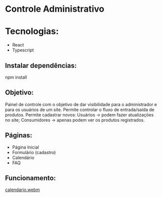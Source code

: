 # Controle Administrativo

# Tecnologias:

<ul>
	<li>React</li>
	<li>Typescript</li>
</ul>

## Instalar dependências:

npm install

## Objetivo:

Painel de controle com o objetivo de dar visibilidade para o administrador e para os usuários de um site.
Permite controlar o fluxo de entrada/saída de produtos. 
Permite cadastrar novos:
 Usuários → podem fazer atualizações no site;
 Consumidores → apenas podem ver os produtos registrados.

## Páginas:

<ul>
	<li>Página Inicial</li>
	<li>Formulário (cadastro)</li>
	<li>Calendário</li>
	<li>FAQ</li>
</ul>

## Funcionamento:
[calendario.webm](https://user-images.githubusercontent.com/79227612/196492057-fc1fc1c3-d187-4f71-b26f-6f50913ac9da.webm)





